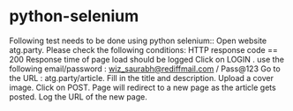 # python-selenium
Following test needs to be done using python selenium:: 
Open website atg.party. Please check the following conditions:
HTTP response code == 200
Response time of page load should be logged
Click on LOGIN . use the following email/password : wiz_saurabh@rediffmail.com / Pass@123
Go to the URL : atg.party/article. Fill in the title and description. Upload a cover image. Click on POST. Page will redirect to a new page as the article gets posted. Log the URL of the new page.
